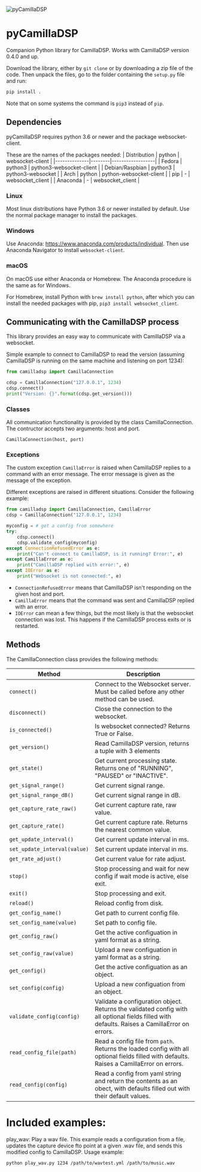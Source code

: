 ![pyCamillaDSP](https://github.com/HEnquist/pycamilladsp/workflows/pyCamillaDSP/badge.svg)

# pyCamillaDSP
Companion Python library for CamillaDSP.
Works with CamillaDSP version 0.4.0 and up.

Download the library, either by `git clone` or by downloading a zip file of the code. Then unpack the files, go to the folder containing the `setup.py` file and run: 
```sh
pip install .
```
Note that on some systems the command is `pip3` instead of `pip`.

## Dependencies
pyCamillaDSP requires python 3.6 or newer and the package websocket-client.

These are the names of the packages needed:
| Distribution | python | websocket-client |
|--------------|--------|------------------|
| Fedora | python3 | python3-websocket-client |
| Debian/Raspbian | python3 | python3-websocket |
| Arch | python | python-websocket-client |
| pip | - | websocket_client |
| Anaconda | - | websocket_client |

### Linux
Most linux distributions have Python 3.6 or newer installed by default. Use the normal package manager to install the packages.

### Windows
Use Anaconda: https://www.anaconda.com/products/individual. Then use Anaconda Navigator to install `websocket-client`.

### macOS
On macOS use either Anaconda or Homebrew. The Anaconda procedure is the same as for Windows. 

For Homebrew, install Python with `brew install python`, after which you can install the needed packages with pip, `pip3 install websocket_client`.

## Communicating with the CamillaDSP process
This library provides an easy way to communicate with CamillaDSP via a websocket.

Simple example to connect to CamillaDSP to read the version (assuming CamillaDSP is running on the same machine and listening on port 1234):
```python
from camilladsp import CamillaConnection

cdsp = CamillaConnection("127.0.0.1", 1234)
cdsp.connect()
print("Version: {}".format(cdsp.get_version()))
```

### Classes
All communication functionality is provided by the class CamillaConnection. The contructor accepts two arguments: host and port.
```
CamillaConnection(host, port)
```

### Exceptions

The custom exception `CamillaError` is raised when CamillaDSP replies to a command with an error message. The error message is given as the message of the exception.

Different exceptions are raised in different situations. Consider the following example:
```python
from camilladsp import CamillaConnection, CamillaError
cdsp = CamillaConnection("127.0.0.1", 1234)

myconfig = # get a config from somewhere
try:
    cdsp.connect()
    cdsp.validate_config(myconfig)
except ConnectionRefusedError as e:
    print("Can't connect to CamillaDSP, is it running? Error:", e)
except CamillaError as e:
    print("CamillaDSP replied with error:", e)
except IOError as e:
    print("Websocket is not connected:", e)
```
- `ConnectionRefusedError` means that CamillaDSP isn't responding on the given host and port. 
- `CamillaError` means that the command was sent and CamillaDSP replied with an error.
- `IOError` can mean a few things, but the most likely is that the websocket connection was lost. This happens if the CamillaDSP process exits or is restarted. 


## Methods

The CamillaConnection class provides the following methods:

| Method   |  Description  |
|----------|---------------|
|`connect()` | Connect to the Websocket server. Must be called before any other method can be used.|
|`disconnect()` | Close the connection to the websocket.|
|`is_connected()` | Is websocket connected? Returns True or False.|
|`get_version()` | Read CamillaDSP version, returns a tuple with 3 elements|
|`get_state()` | Get current processing state. Returns one of "RUNNING", "PAUSED" or "INACTIVE".|
|`get_signal_range()` | Get current signal range.|
|`get_signal_range_dB()` | Get current signal range in dB.|
|`get_capture_rate_raw()` | Get current capture rate, raw value.|
|`get_capture_rate()` | Get current capture rate. Returns the nearest common value.|
|`get_update_interval()` | Get current update interval in ms.|
|`set_update_interval(value)` | Set current update interval in ms.|
|`get_rate_adjust()` | Get current value for rate adjust.|
|`stop()` | Stop processing and wait for new config if wait mode is active, else exit. |
|`exit()` | Stop processing and exit.|
|`reload()` | Reload config from disk.|
|`get_config_name()` | Get path to current config file.|
|`set_config_name(value)` | Set path to config file.|
|`get_config_raw()` | Get the active configuation in yaml format as a string.|
|`set_config_raw(value)` | Upload a new configuation in yaml format as a string.|
|`get_config()` | Get the active configuation as an object.|
|`set_config(config)` | Upload a new configuation from an object.|
|`validate_config(config)` | Validate a configuration object. Returns the validated config with all optional fields filled with defaults. Raises a CamillaError on errors.|
|`read_config_file(path)` | Read a config file from `path`. Returns the loaded config with all optional fields filled with defaults. Raises a CamillaError on errors.|
|`read_config(config)` | Read a config from yaml string and return the contents as an obect, with defaults filled out with their default values.|


# Included examples:

play_wav: Play a wav file. This example reads a configuration from a file, updates the capture device fto point at a given .wav file, and sends this modified config to CamillaDSP.
Usage example:
```sh
python play_wav.py 1234 /path/to/wavtest.yml /path/to/music.wav
```

